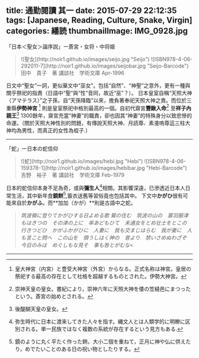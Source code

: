 title: 通勤閱讀 其一
date: 2015-07-29 22:12:35
tags: [Japanese, Reading, Culture, Snake, Virgin]
categories: 繙読
thumbnailImage: IMG_0928.jpg
---

「日本＜聖女＞論序説」ー斎宮・女将・中将姫
<blockquote class="blockquote-center">
![聖女](http://noir1.github.io/images/seijo.jpg "Seijo")
![ISBN978-4-06-292011-7](http://noir1.github.io/images/seijobar.jpg "Seijo-Barcode")
田中　貴子　著
講談社　学術文庫
Apr-1996</blockquote>

日文中“聖女”一詞，更似華文中“巫女”。包括“自然”、“神聖”之意外，更有一種與關乎祭祀的指責（日語中“聖”與“性”音同，故近“巫”？）。
日本皇室自稱“天照大神（アマテラス）”之子孫，自“天孫降臨”以來，擔負著奉祀天照大神之責。而位於三重縣**伊勢神宮** [^1] 則是皇室祭祀中格別最高的一個。自初代齋宮**豐鍬入命**[^2] 至**祥子內親王**[^3] 1300餘年，齋宮充當“神妻”的職責，卻也因其“神妻”的特殊身分以致悲慘的命運。（關於天照大神性別的問題，有傳說天照大神、月読尊、素戔嗚尊這三柱大神均為男性，而真正的女性為蛭子.）

----------

「蛇」ー日本の蛇信仰
<blockquote class="blockquote-center">
![蛇](http://noir1.github.io/images/hebi.jpg "Hebi")
![ISBN978-4-06-159378-1](http://noir1.github.io/images/hebibar.jpg "Hebi-Barcode")
吉野　裕子　著
講談社　学術文庫
Feb-1979</blockquote>

日本的蛇信仰本身不足為奇，或與**彌生人**[^4]相關。其影響深遠，已滲透近日本人日常生活，其中新年食**鏡餅**[^5],簑衣送舊等習俗竟也包括其中。
下文中**かがひ**很有可能來自於**かがふ**，而**加加（かが）**則是古語中之蛇。

>*筑波嶺に登りてかがひする日よめる歌
鷲の住む　筑波の山の　裳羽服津もはきつの　その津の上に　率あどもひて　未通女をとめ壮士をとこの　行きつどひ　かがふかがひに　人妻に　我も交まじはらむ　我が妻に　人も言こと問へ　この山を　領うしはく神の　昔より　禁いさめぬわざぞ　今日のみは　めぐしもな見そ　事も咎とがむな*<

---

[^1]: 皇大神宮（内宮）と豊受大神宮（外宮）からなる。正式名称は神宮。皇居の祭祀する最高の存在として社格を超越するものとされた。伊勢大神宮。
[^2]: 崇神天皇の皇女。書紀により，崇神六年に天照大神を倭の笠縫邑にまつったという。斎宮の始めとされる。
[^3]: 後醍醐天皇の皇女。
[^4]: 弥生時代に日本に渡来してきた人々を指す。縄文人とは人類学的に明瞭に区別される。単一民族ではなく複数の系統が存在するという見方もある.
[^5]: 鏡のように丸く平たく作った餅。大小二個を重ねて，正月に神や仏に供えたり，めでたいことのある日の祝い物としたりする。